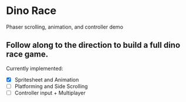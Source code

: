 # Dino Race
Phaser scrolling, animation, and controller demo

## Follow along to the direction to build a full dino race game.

Currently implemented:
- [x] Spritesheet and Animation
- [ ] Platforming and Side Scrolling
- [ ] Controller input + Multiplayer
